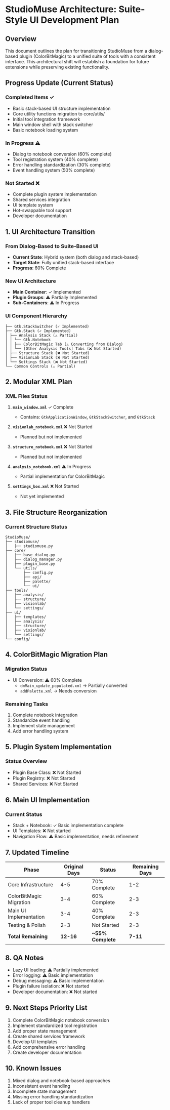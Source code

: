 # StudioMuse Architecture: Suite-Style UI Development Plan

## Overview
This document outlines the plan for transitioning StudioMuse from a dialog-based plugin (ColorBitMagic) to a unified suite of tools with a consistent interface. This architectural shift will establish a foundation for future extensions while preserving existing functionality.

## Progress Update (Current Status)

### Completed Items ✓
- Basic stack-based UI structure implementation
- Core utility functions migration to core/utils/
- Initial tool integration framework
- Main window shell with stack switcher
- Basic notebook loading system

### In Progress ⚠️
- Dialog to notebook conversion (60% complete)
- Tool registration system (40% complete)
- Error handling standardization (30% complete)
- Event handling system (50% complete)

### Not Started ❌
- Complete plugin system implementation
- Shared services integration
- UI template system
- Hot-swappable tool support
- Developer documentation

## 1. UI Architecture Transition

### From Dialog-Based to Suite-Based UI
- **Current State**: Hybrid system (both dialog and stack-based)
- **Target State**: Fully unified stack-based interface
- **Progress**: 60% Complete

### New UI Architecture
- **Main Container**: ✓ Implemented
- **Plugin Groups**: ⚠️ Partially Implemented
- **Sub-Containers**: ⚠️ In Progress

### UI Component Hierarchy
```
├── Gtk.StackSwitcher (✓ Implemented)
├── Gtk.Stack (✓ Implemented)
│ ├── Analysis Stack (⚠️ Partial)
│ │ └── Gtk.Notebook
│ │ ├── ColorBitMagic Tab (⚠️ Converting from Dialog)
│ │ └── [Other Analysis Tools] Tabs (❌ Not Started)
│ ├── Structure Stack (❌ Not Started)
│ ├── VisionLab Stack (❌ Not Started)
│ └── Settings Stack (❌ Not Started)
└── Common Controls (⚠️ Partial)
```

## 2. Modular XML Plan

### XML Files Status
1. **`main_window.xml`** ✓ Complete
    - Contains: `GtkApplicationWindow`, `GtkStackSwitcher`, and `GtkStack`

2. **`visionlab_notebook.xml`** ❌ Not Started
    - Planned but not implemented

3. **`structure_notebook.xml`** ❌ Not Started
    - Planned but not implemented

4. **`analysis_notebook.xml`** ⚠️ In Progress
    - Partial implementation for ColorBitMagic

5. **`settings_box.xml`** ❌ Not Started
    - Not yet implemented

## 3. File Structure Reorganization

### Current Structure Status
```
StudioMuse/
├── studiomuse/
│   ├── studiomuse.py
├── core/
│   ├── base_dialog.py
│   ├── dialog_manager.py
│   ├── plugin_base.py
│   └── utils/
│       ├── config.py
│       ├── api/
│       ├── palette/
│       └── ui/
├── tools/
│   ├── analysis/
│   ├── structure/
│   ├── visionlab/
│   └── settings/
├── ui/
│   ├── templates/
│   ├── analysis/
│   ├── structure/
│   ├── visionlab/
│   └── settings/
└── config/
```

## 4. ColorBitMagic Migration Plan

### Migration Status
- UI Conversion: ⚠️ 60% Complete
  - `dmMain_update_populated.xml` → Partially converted
  - `addPalette.xml` → Needs conversion

### Remaining Tasks
1. Complete notebook integration
2. Standardize event handling
3. Implement state management
4. Add error handling system

## 5. Plugin System Implementation

### Status Overview
- Plugin Base Class: ❌ Not Started
- Plugin Registry: ❌ Not Started
- Shared Services: ❌ Not Started

## 6. Main UI Implementation

### Current Status
- Stack + Notebook: ✓ Basic implementation complete
- UI Templates: ❌ Not started
- Navigation Flow: ⚠️ Basic implementation, needs refinement

## 7. Updated Timeline
| Phase | Original Days | Status | Remaining Days |
|-------|--------------|---------|----------------|
| Core Infrastructure | 4-5 | 70% Complete | 1-2 |
| ColorBitMagic Migration | 3-4 | 60% Complete | 2-3 |
| Main UI Implementation | 3-4 | 40% Complete | 2-3 |
| Testing & Polish | 2-3 | Not Started | 2-3 |
| **Total Remaining** | **12-16** | **~55% Complete** | **7-11** |

## 8. QA Notes
- Lazy UI loading: ⚠️ Partially implemented
- Error logging: ⚠️ Basic implementation
- Debug messaging: ⚠️ Basic implementation
- Plugin failure isolation: ❌ Not started
- Developer documentation: ❌ Not started

## 9. Next Steps Priority List
1. Complete ColorBitMagic notebook conversion
2. Implement standardized tool registration
3. Add proper state management
4. Create shared services framework
5. Develop UI templates
6. Add comprehensive error handling
7. Create developer documentation

## 10. Known Issues
1. Mixed dialog and notebook-based approaches
2. Inconsistent event handling
3. Incomplete state management
4. Missing error handling standardization
5. Lack of proper tool cleanup handlers

